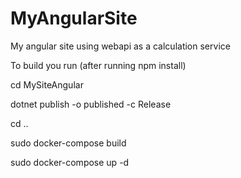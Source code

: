 # MyAngularSite
My angular site using webapi as a calculation service


To build you run (after running npm install)

cd MySiteAngular

dotnet publish -o published -c Release

cd ..

sudo docker-compose build

sudo docker-compose up -d